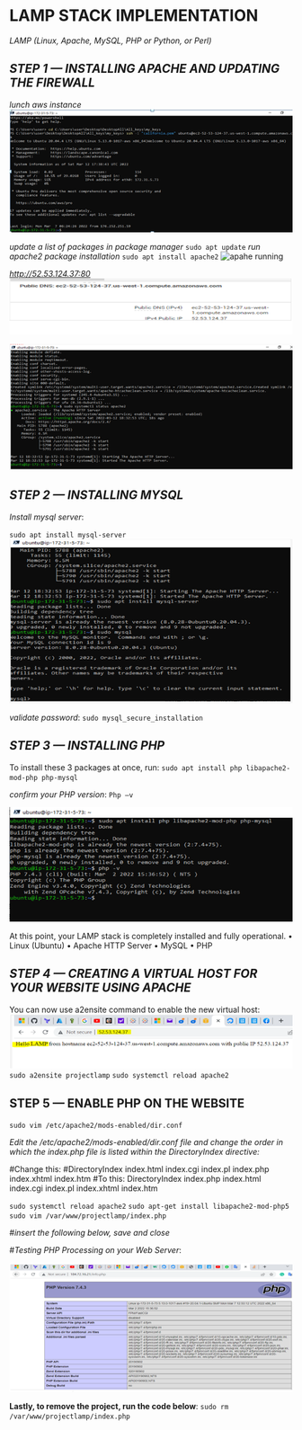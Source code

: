 
# **LAMP STACK IMPLEMENTATION**
*LAMP (Linux, Apache, MySQL, PHP or Python, or Perl)*
## *STEP 1 — INSTALLING APACHE AND UPDATING THE FIREWALL*
*lunch aws instance*
![lunch aws instance](./images/Aws%20Instance%20running.PNG)

*update a list of packages in package manager*
`sudo apt update`
*run apache2 package installation*
`sudo apt install apache2`
![apahe running](./images/Apache%20set%20an%20running.PNG)

*http://52.53.124.37:80*
![instance public ip](./images/Aws%20instance%20Public%20address.PNG)

![apache set and running](./images/Apache%20set%20and%20running.PNG)

## *STEP 2 — INSTALLING MYSQL*
*Install mysql server*:

`sudo apt install mysql-server`
![install mysql](./images/mySQL%20install%20and%20running.PNG)

*validate password*:
`sudo mysql_secure_installation`

## *STEP 3 — INSTALLING PHP*
To install these 3 packages at once, run:
`sudo apt install php libapache2-mod-php php-mysql`

*confirm your PHP version*: 
`Php –v`

![install php](./images/PHP%20install.PNG)

At this point, your LAMP stack is completely installed and fully operational.
•	 Linux (Ubuntu)
•	 Apache HTTP Server
•	 MySQL
•	 PHP

## *STEP 4 — CREATING A VIRTUAL HOST FOR YOUR WEBSITE USING APACHE*

You can now use a2ensite command to enable the new virtual host:
![see a2ensite on site](./images/php%20on%20the%20link.PNG)
`sudo a2ensite projectlamp`
`sudo systemctl reload apache2`


## STEP 5 — ENABLE PHP ON THE WEBSITE
`sudo vim /etc/apache2/mods-enabled/dir.conf`

*Edit the /etc/apache2/mods-enabled/dir.conf file and change the order in which the index.php file is listed within the DirectoryIndex directive:*

<IfModule mod_dir.c>
        #Change this:
        #DirectoryIndex index.html index.cgi index.pl index.php index.xhtml index.htm
        #To this:
        DirectoryIndex index.php index.html index.cgi index.pl index.xhtml index.htm
</IfModule>

`sudo systemctl reload apache2`
`sudo apt-get install libapache2-mod-php5`
`sudo vim /var/www/projectlamp/index.php`

#*insert the following below, save and close*

<?php
phpinfo();
?>

#*Testing PHP Processing on your Web Server*:

![PHP running](./images/PHP%20running.PNG)

**Lastly, to remove the project, run the code below**:
`sudo rm /var/www/projectlamp/index.php`